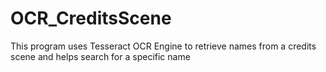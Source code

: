 # OCR_CreditsScene
This program uses Tesseract OCR Engine to retrieve names from a credits scene and helps search for a specific name
